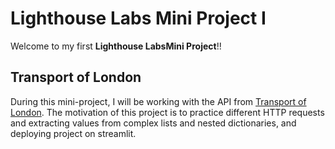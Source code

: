 # Lighthouse Labs Mini Project I

Welcome to my first **Lighthouse LabsMini Project**!! 

## Transport of London

During this mini-project, I will be working with the API from [Transport of London](https://api.tfl.gov.uk/). The motivation of this project is to practice different HTTP requests and extracting values from complex lists and nested dictionaries, and deploying project on streamlit.